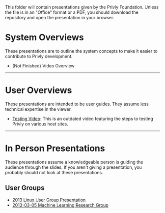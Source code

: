 This folder will contain presentations given by the Privly Foundation. Unless the file is in an "Office" format or a PDF, you should download the repository and open the presentation in your browser.

# System Overviews

These presentations are to outline the system concepts to make it easier to contribute to Privly development.

* (Not Finished) Video Overview

***

# User Overviews

These presentations are intended to be user guides. They assume less technical expertise in the viewer.

* [Testing Video](https://vimeo.com/46737325): This is an outdated video featuring the steps to testing Privly on various host sites.

***

# In Person Presentations

These presentations assume a knowledgeable person is guiding the audience through the slides. If you aren't giving a presentation, you probably should not look at these presentations.

## User Groups

* [2013 Linux User Group Presentation](https://github.com/privly/privly-organization/tree/master/presentations/2013-01-15-OSU-LUG)
* [2013-03-05 Machine Learning Research Group ](https://github.com/privly/privly-organization/tree/master/presentations/2013-03-05-Machine-Learning)